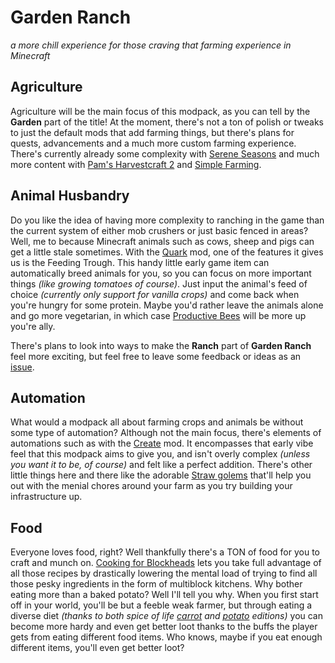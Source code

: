Garden Ranch
==================

_a more chill experience for those craving that farming experience in Minecraft_

## Agriculture

Agriculture will be the main focus of this modpack, as you can tell by the **Garden** part of the title! At the moment, there's not a ton of polish or tweaks to just the default mods that add farming things, but there's plans for quests, advancements and a much more custom farming experience. There's currently already some complexity with [Serene Seasons](https://www.curseforge.com/minecraft/mc-mods/serene-seasons) and much more content with [Pam's Harvestcraft 2](https://www.curseforge.com/minecraft/mc-mods/pams-harvestcraft-2-crops) and [Simple Farming](https://www.curseforge.com/minecraft/mc-mods/simple-farming). 

## Animal Husbandry

Do you like the idea of having more complexity to ranching in the game than the current system of either mob crushers or just basic fenced in areas? Well, me to because Minecraft animals such as cows, sheep and pigs can get a little stale sometimes. With the [Quark](https://www.curseforge.com/minecraft/mc-mods/quark) mod, one of the features it gives us is the Feeding Trough. This handy little early game item can automatically breed animals for you, so you can focus on more important things _(like growing tomatoes of course)_. Just input the animal's feed of choice _(currently only support for vanilla crops)_ and come back when you're hungry for some protein. Maybe you'd rather leave the animals alone and go more vegetarian, in which case [Productive Bees](https://www.curseforge.com/minecraft/mc-mods/productivebees) will be more up you're ally. 

There's plans to look into ways to make the **Ranch** part of **Garden Ranch** feel more exciting, but feel free to leave some feedback or ideas as an [issue](https://github.com/danielMoreland00/GardenRanch/issues). 

## Automation

What would a modpack all about farming crops and animals be without some type of automation? Although not the main focus, there's elements of automations such as with the [Create](https://www.curseforge.com/minecraft/mc-mods/create) mod. It encompasses that early vibe feel that this modpack aims to give you, and isn't overly complex _(unless you want it to be, of course)_ and felt like a perfect addition. There's other little things here and there like the adorable [Straw golems](https://www.curseforge.com/minecraft/mc-mods/strawgolem-reborn) that'll help you out with the menial chores around your farm as you try building your infrastructure up.

## Food

Everyone loves food, right? Well thankfully there's a TON of food for you to craft and munch on. [Cooking for Blockheads](https://www.curseforge.com/minecraft/mc-mods/cooking-for-blockheads) lets you take full advantage of all those recipes by drastically lowering the mental load of trying to find all those pesky ingredients in the form of multiblock kitchens. Why bother eating more than a baked potato? Well I'll tell you why. When you first start off in your world, you'll be but a feeble weak farmer, but through eating a diverse diet _(thanks to both spice of life [carrot](https://www.curseforge.com/minecraft/mc-mods/spice-of-life-carrot-edition) and [potato](https://www.curseforge.com/minecraft/mc-mods/spice-of-life-potato-edition) editions)_ you can become more hardy and even get better loot thanks to the buffs the player gets from eating different food items. Who knows, maybe if you eat enough different items, you'll even get better loot? 

